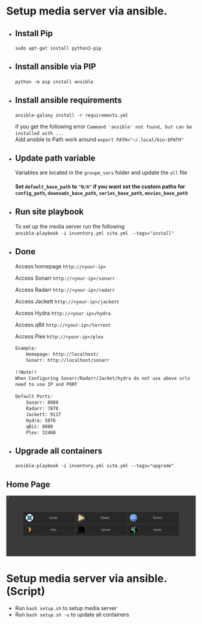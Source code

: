 # Setup media server via ansible.

- ## Install Pip
    `sudo apt-get install python3-pip`

- ## Install ansible via PIP
    `python -m pip install ansible`

- ## Install ansible requirements
    `ansible-galaxy install -r requirements.yml`  

    if you get the following error `Command 'ansible' not found, but can be installed with ...` <br>
    Add ansible to Path work around `export PATH="~/.local/bin:$PATH"`
    <br>
  

- ## Update path variable
    Variables are located in the `groupe_vars` folder and update the `all` file <br>
    #### Set `default_base_path` to `"N/A"` if you want set the custom paths for `config_path`, `downoads_base_path`, `series_base_path`, `movies_base_path`

- ## Run site playbook    
    To set up the media server run the following <br>
    `ansible-playbook -i inventory.yml site.yml --tags="install"` <br>    

- ## Done

    Access homepage `http://<your-ip>`

    Access Sonarr `http://<your-ip>/sonarr`

    Access Radarr `http://<your-ip>/radarr`

    Access Jackett `http://<your-ip>/jackett`
     
    Access Hydra `http://<your-ip>/hydra`

    Access qBit `http://<your-ip>/torrent`

    Access Plex `http://<your-ip>/plex`

    ```
    Example:
        Homepage: http://localhost/
        Sonarr: http://localhost/sonarr

    !!Note!!
    When Configuring Sonarr/Radarr/Jacket/hydra do not use above urls need to use IP and PORT

    Default Ports:
        Sonarr: 8989  
        Radarr: 7878
        Jackett: 9117
        Hydra: 5076
        qBit: 8080
        Plex: 32400
    ```

- ## Upgrade all containers
    `ansible-playbook -i inventory.yml site.yml --tags="upgrade"`

## Home Page
![](../assets/Homepage.png)

# Setup media server via ansible. (Script)
   - Run `bash setup.sh` to setup media server
   - Run `bash setup.sh -u` to update all containers